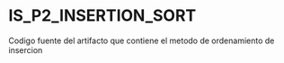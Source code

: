 # IS_P2_INSERTION_SORT
Codigo fuente del artifacto que contiene el metodo de ordenamiento de insercion
